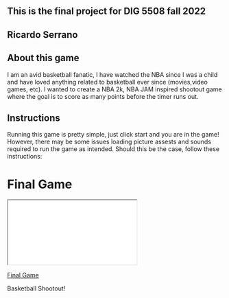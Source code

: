 ## This is the final project for DIG 5508 fall 2022

## Ricardo Serrano

## About this game
I am an avid basketball fanatic, I have watched the NBA since I was a child and have loved anything related to basketball ever since (movies,video games, etc). 
I wanted to create a NBA 2k, NBA JAM inspired shootout game where the goal is to score as many points before the timer runs out. 


## Instructions 
Running this game is pretty simple, just click start and you are in the game! However, there may be some issues loading picture assests and sounds required to run the game as intended. 
Should this be the case, follow these instructions: 



# Final Game
<iframe src="./sketch/"></iframe>

[Final Game](./index.html/)

Basketball Shootout!